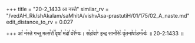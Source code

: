 +++
title = "20-2_1433 आ नस्ते"
similar_rv = "/vedAH_Rk/shAkalam/saMhitA/vishvAsa-prastutiH/01/175/02_A_naste.md"
edit_distance_to_rv = 0.027

+++
आ꣡ न꣢स्ते गन्तु मत्स꣣रो꣢꣫ वृषा꣣ म꣢दो꣣ व꣡रे꣢ण्यः। स꣣हा꣡वा꣢ꣳ इन्द्र सान꣣सिः꣡ पृ꣢तना꣣षा꣢डम꣢꣯र्त्यः ॥ 20-2:1433 ॥

<div class="js_include " url="/vedAH_Rk/shAkalam/saMhitA/vishvAsa-prastutiH/01/175/02_A_naste.md"  newLevelForH1="2" title="विश्वास-शाकल-प्रस्तुतिः"  > </div>